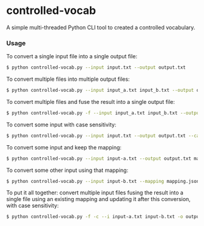 # controlled-vocab

A simple multi-threaded Python CLI tool to created a controlled vocabulary.

### Usage

To convert a single input file into a single output file:

```bash
$ python controlled-vocab.py --input input.txt --output output.txt
```

To convert multiple files into multiple output files:

```bash
$ python controlled-vocab.py --input input_a.txt input_b.txt --output output_a.txt output_b.txt
```

To convert multiple files and fuse the result into a single output file:

```bash
$ python controlled-vocab.py -f --input input_a.txt input_b.txt --output output.txt
```

To convert some input with case sensitivity:

```bash
$ python controlled-vocab.py --input input.txt --output output.txt --case-sensitive
```

To convert some input and keep the mapping:

```bash
$ python controlled-vocab.py --input input-a.txt --output output.txt mapping.json
```

To convert some other input using that mapping:

```bash
$ python controlled-vocab.py --input input-b.txt --mapping mapping.json
```

To put it all together: convert multiple input files fusing the result into a single file using an existing mapping and updating it after this conversion, with case sensitivity:

```bash
$ python controlled-vocab.py -f -c --i input-a.txt input-b.txt -o output.txt mapping.json -m mapping.json
```
